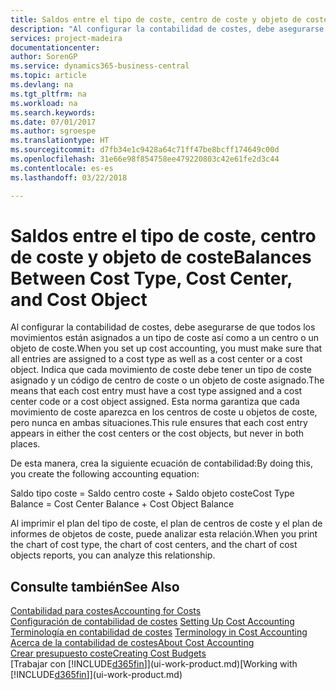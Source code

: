 ```yaml
---
title: Saldos entre el tipo de coste, centro de coste y objeto de coste | Documentos de Microsoft
description: "Al configurar la contabilidad de costes, debe asegurarse de que todos los movimientos están asignados a un tipo de coste así como a un centro o un objeto de coste. Indica que cada movimiento de coste debe tener un tipo de coste asignado y un código de centro de coste o un objeto de coste asignado. Esta norma garantiza que cada movimiento de coste aparezca en los centros de coste u objetos de coste, pero nunca en ambas situaciones."
services: project-madeira
documentationcenter: 
author: SorenGP
ms.service: dynamics365-business-central
ms.topic: article
ms.devlang: na
ms.tgt_pltfrm: na
ms.workload: na
ms.search.keywords: 
ms.date: 07/01/2017
ms.author: sgroespe
ms.translationtype: HT
ms.sourcegitcommit: d7fb34e1c9428a64c71ff47be8bcff174649c00d
ms.openlocfilehash: 31e66e98f854758ee479220803c42e61fe2d3c44
ms.contentlocale: es-es
ms.lasthandoff: 03/22/2018

---
```

# <a name="balances-between-cost-type-cost-center-and-cost-object"></a><span data-ttu-id="a10c4-105">Saldos entre el tipo de coste, centro de coste y objeto de coste</span><span class="sxs-lookup"><span data-stu-id="a10c4-105">Balances Between Cost Type, Cost Center, and Cost Object</span></span>
<span data-ttu-id="a10c4-106">Al configurar la contabilidad de costes, debe asegurarse de que todos los movimientos están asignados a un tipo de coste así como a un centro o un objeto de coste.</span><span class="sxs-lookup"><span data-stu-id="a10c4-106">When you set up cost accounting, you must make sure that all entries are assigned to a cost type as well as a cost center or a cost object.</span></span> <span data-ttu-id="a10c4-107">Indica que cada movimiento de coste debe tener un tipo de coste asignado y un código de centro de coste o un objeto de coste asignado.</span><span class="sxs-lookup"><span data-stu-id="a10c4-107">The means that each cost entry must have a cost type assigned and a cost center code or a cost object assigned.</span></span> <span data-ttu-id="a10c4-108">Esta norma garantiza que cada movimiento de coste aparezca en los centros de coste u objetos de coste, pero nunca en ambas situaciones.</span><span class="sxs-lookup"><span data-stu-id="a10c4-108">This rule ensures that each cost entry appears in either the cost centers or the cost objects, but never in both places.</span></span>  

 <span data-ttu-id="a10c4-109">De esta manera, crea la siguiente ecuación de contabilidad:</span><span class="sxs-lookup"><span data-stu-id="a10c4-109">By doing this, you create the following accounting equation:</span></span>  

 <span data-ttu-id="a10c4-110">Saldo tipo coste = Saldo centro coste + Saldo objeto coste</span><span class="sxs-lookup"><span data-stu-id="a10c4-110">Cost Type Balance = Cost Center Balance + Cost Object Balance</span></span>  

 <span data-ttu-id="a10c4-111">Al imprimir el plan del tipo de coste, el plan de centros de coste y el plan de informes de objetos de coste, puede analizar esta relación.</span><span class="sxs-lookup"><span data-stu-id="a10c4-111">When you print the chart of cost type, the chart of cost centers, and the chart of cost objects reports, you can analyze this relationship.</span></span>  

## <a name="see-also"></a><span data-ttu-id="a10c4-112">Consulte también</span><span class="sxs-lookup"><span data-stu-id="a10c4-112">See Also</span></span>  
[<span data-ttu-id="a10c4-113">Contabilidad para costes</span><span class="sxs-lookup"><span data-stu-id="a10c4-113">Accounting for Costs</span></span>](finance-manage-cost-accounting.md)  
 <span data-ttu-id="a10c4-114">[Configuración de contabilidad de costes](finance-set-up-cost-accounting.md) </span><span class="sxs-lookup"><span data-stu-id="a10c4-114">[Setting Up Cost Accounting](finance-set-up-cost-accounting.md) </span></span>  
 <span data-ttu-id="a10c4-115">[Terminología en contabilidad de costes](finance-terminology-in-cost-accounting.md) </span><span class="sxs-lookup"><span data-stu-id="a10c4-115">[Terminology in Cost Accounting](finance-terminology-in-cost-accounting.md) </span></span>  
 [<span data-ttu-id="a10c4-116">Acerca de la contabilidad de costes</span><span class="sxs-lookup"><span data-stu-id="a10c4-116">About Cost Accounting</span></span>](finance-about-cost-accounting.md)  
 [<span data-ttu-id="a10c4-117">Crear presupuesto coste</span><span class="sxs-lookup"><span data-stu-id="a10c4-117">Creating Cost Budgets</span></span>](finance-create-cost-budgets.md)  
 <span data-ttu-id="a10c4-118">[Trabajar con [!INCLUDE[d365fin](includes/d365fin_md.md)]](ui-work-product.md)</span><span class="sxs-lookup"><span data-stu-id="a10c4-118">[Working with [!INCLUDE[d365fin](includes/d365fin_md.md)]](ui-work-product.md)</span></span>

